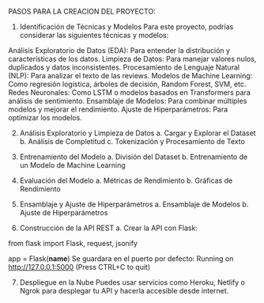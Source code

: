 PASOS PARA LA CREACION DEL PROYECTO: 

1. Identificación de Técnicas y Modelos
Para este proyecto, podrías considerar las siguientes técnicas y modelos:

Análisis Exploratorio de Datos (EDA): Para entender la distribución y características de los datos.
Limpieza de Datos: Para manejar valores nulos, duplicados y datos inconsistentes.
Procesamiento de Lenguaje Natural (NLP): Para analizar el texto de las reviews.
Modelos de Machine Learning: Como regresión logística, árboles de decisión, Random Forest, SVM, etc.
Redes Neuronales: Como LSTM o modelos basados en Transformers para análisis de sentimiento.
Ensamblaje de Modelos: Para combinar múltiples modelos y mejorar el rendimiento.
Ajuste de Hiperparámetros: Para optimizar los modelos.

2. Análisis Exploratorio y Limpieza de Datos
a. Cargar y Explorar el Dataset
b. Análisis de Completitud
c. Tokenización y Procesamiento de Texto

3. Entrenamiento del Modelo
a. División del Dataset
b. Entrenamiento de un Modelo de Machine Learning

4. Evaluación del Modelo
a. Métricas de Rendimiento
b. Gráficas de Rendimiento

5. Ensamblaje y Ajuste de Hiperparámetros
a. Ensamblaje de Modelos
b. Ajuste de Hiperparámetros

6. Construcción de la API REST
a. Crear la API con Flask:

from flask import Flask, request, jsonify

app = Flask(__name__)
Se guardara en el puerto por defecto:  Running on http://127.0.0.1:5000 (Press CTRL+C to quit)

7. Despliegue en la Nube
Puedes usar servicios como Heroku, Netlify o Ngrok para desplegar tu API y hacerla accesible desde internet.
